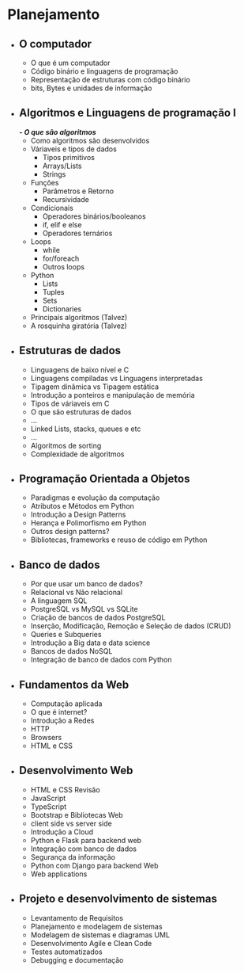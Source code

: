 # Planejamento

- ## O computador
    - O que é um computador
    - Código binário e linguagens de programação
    - Representação de estruturas com código binário
    - bits, Bytes e unidades de informação
- ## Algoritmos e Linguagens de programação I
    ***- O que são algoritmos***
    - Como algoritmos são desenvolvidos
    - Váriaveis e tipos de dados
        - Tipos primitivos
        - Arrays/Lists
        - Strings
    - Funções
        - Parâmetros e Retorno
        - Recursividade
    - Condicionais
        - Operadores binários/booleanos
        - if, elif e else
        - Operadores ternários
    - Loops
        - while
        - for/foreach
        - Outros loops
    - Python
        - Lists
        - Tuples
        - Sets
        - Dictionaries
    - Principais algoritmos (Talvez)
    - A rosquinha giratória (Talvez)
- ## Estruturas de dados
    - Linguagens de baixo nível e C
    - Linguagens compiladas vs Linguagens interpretadas
    - Tipagem dinâmica vs Tipagem estática
    - Introdução a ponteiros e manipulação de memória
    - Tipos de váriaveis em C
    - O que são estruturas de dados
    - ...
    - Linked Lists, stacks, queues e etc
    - ...
    - Algoritmos de sorting
    - Complexidade de algoritmos
- ## Programação Orientada a Objetos
    - Paradigmas e evolução da computação
    - Atributos e Métodos em Python
    - Introdução a Design Patterns
    - Herança e Polimorfismo em Python
    - Outros design patterns?
    - Bibliotecas, frameworks e reuso de código em Python
- ## Banco de dados
    - Por que usar um banco de dados?
    - Relacional vs Não relacional
    - A linguagem SQL
    - PostgreSQL vs MySQL vs SQLite
    - Criação de bancos de dados PostgreSQL
    - Inserção, Modificação, Remoção e Seleção de dados (CRUD)
    - Queries e Subqueries
    - Introdução a Big data e data science
    - Bancos de dados NoSQL
    - Integração de banco de dados com Python
- ## Fundamentos da Web
    - Computação aplicada
    - O que é internet?
    - Introdução a Redes
    - HTTP
    - Browsers
    - HTML e CSS
- ## Desenvolvimento Web
    - HTML e CSS Revisão
    - JavaScript
    - TypeScript
    - Bootstrap e Bibliotecas Web
    - client side vs server side
    - Introdução a Cloud
    - Python e Flask para backend web
    - Integração com banco de dados
    - Segurança da informação
    - Python com Django para backend Web 
    - Web applications
- ## Projeto e desenvolvimento de sistemas
    - Levantamento de Requisitos
    - Planejamento e modelagem de sistemas
    - Modelagem de sistemas e diagramas UML
    - Desenvolvimento Agile e Clean Code
    - Testes automatizados
    - Debugging e documentação
